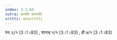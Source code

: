 ```yaml
---
index: 3.1.84
sutra: छन्दसि शायजपि
vritti: anuvritti
---
```


श्नः ६/१ [3।1।83] ,  शानच् १/१ [3।1।83] , हौ ७/१ [3।1।83]